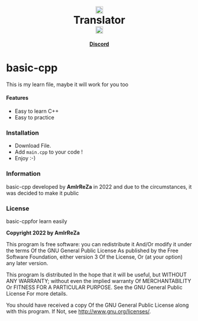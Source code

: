 <h1 align='center'><center><img src="https://cdn.discordapp.com/attachments/905814226118008923/1004845088184225982/logo_main.png" alt="logo" height="20" width="20"></center>   Translator   <center><img src="https://cdn.discordapp.com/attachments/905814226118008923/1004845088184225982/logo_main.png" alt="logo" height="20" width="20"></center></a></h1>
<p align='center'><b><a href='https://discord.gg/BGZWaFzaUP'>Discord</a></b></h5>

# basic-cpp
This is my learn file, maybe it will work for you too

#### Features
- Easy to learn C++
- Easy to practice

### Installation
- Download File.
- Add `main.cpp` to your code !
- Enjoy :-)

### Information
basic-cpp developed by **AmIrReZa** in 2022 and due to the circumstances, it was decided to make it public

### License

basic-cppfor learn easily 

**Copyright 2022 by AmIrReZa**

This program Is free software: you can redistribute it And/Or modify it under the terms Of the GNU General Public License As published by the Free Software Foundation, either version 3 Of the License, Or (at your option) any later version.

This program Is distributed In the hope that it will be useful, but WITHOUT ANY WARRANTY; without even the implied warranty Of MERCHANTABILITY Or FITNESS FOR A PARTICULAR PURPOSE. See the GNU General Public License For more details.

You should have received a copy Of the GNU General Public License along with this program. If Not, see http://www.gnu.org/licenses/.
